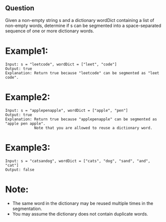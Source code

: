 ## Question
Given a non-empty string s and a dictionary wordDict containing a list of non-empty words, determine if s can be segmented into a space-separated sequence of one or more dictionary words.

# Example1:
```
Input: s = "leetcode", wordDict = ["leet", "code"]
Output: true
Explanation: Return true because "leetcode" can be segmented as "leet code".
```

# Example2:
```
Input: s = "applepenapple", wordDict = ["apple", "pen"]
Output: true
Explanation: Return true because "applepenapple" can be segmented as "apple pen apple".
             Note that you are allowed to reuse a dictionary word.
```

# Example3:
```
Input: s = "catsandog", wordDict = ["cats", "dog", "sand", "and", "cat"]
Output: false
```

# Note:
- The same word in the dictionary may be reused multiple times in the segmentation.
- You may assume the dictionary does not contain duplicate words.